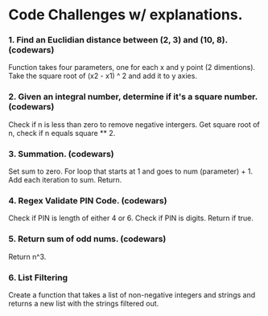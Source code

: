 # Code Challenges w/ explanations.

### 1. Find an Euclidian distance between (2, 3) and (10, 8). (codewars)
Function takes four parameters, one for each x and y point (2 dimentions). Take the square root of (x2 - x1) ^ 2 and add it to y axies. 

### 2. Given an integral number, determine if it's a square number. (codewars)
Check if n is less than zero to remove negative intergers. 
Get square root of n, check if n equals square ** 2.

### 3. Summation. (codewars)
Set sum to zero. For loop that starts at 1 and goes to num (parameter) + 1. Add each iteration to sum. Return.

### 4. Regex Validate PIN Code. (codewars)
Check if PIN is length of either 4 or 6. Check if PIN is digits. Return if true.

### 5. Return sum of odd nums. (codewars)
Return n^3.

### 6. List Filtering
Create a function that takes a list of non-negative integers and strings and returns a new list with the strings filtered out.